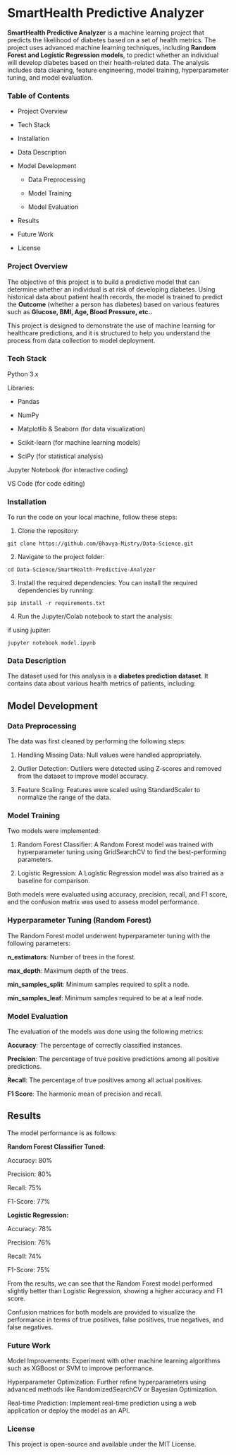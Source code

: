 # SmartHealth Predictive Analyzer
**SmartHealth Predictive Analyzer** is a machine learning project that predicts the likelihood of diabetes based on a set of health metrics. The project uses advanced machine learning techniques, including **Random Forest and Logistic Regression models**, to predict whether an individual will develop diabetes based on their health-related data. The analysis includes data cleaning, feature engineering, model training, hyperparameter tuning, and model evaluation.

### Table of Contents
- Project Overview

- Tech Stack

- Installation

- Data Description

- Model Development

  - Data Preprocessing

  - Model Training

  - Model Evaluation

- Results

- Future Work

- License

### Project Overview
The objective of this project is to build a predictive model that can determine whether an individual is at risk of developing diabetes. Using historical data about patient health records, the model is trained to predict the **Outcome** (whether a person has diabetes) based on various features such as **Glucose, BMI, Age, Blood Pressure, etc..**

This project is designed to demonstrate the use of machine learning for healthcare predictions, and it is structured to help you understand the process from data collection to model deployment.

### Tech Stack
Python 3.x

Libraries:

- Pandas

- NumPy

- Matplotlib & Seaborn (for data visualization)

- Scikit-learn (for machine learning models)

- SciPy (for statistical analysis)

Jupyter Notebook (for interactive coding)

VS Code (for code editing)

### Installation
To run the code on your local machine, follow these steps:

1. Clone the repository:


``` 
git clone https://github.com/Bhavya-Mistry/Data-Science.git 
```
2. Navigate to the project folder:

```
cd Data-Science/SmartHealth-Predictive-Analyzer
```

3. Install the required dependencies: You can install the required dependencies by running:

```
pip install -r requirements.txt
```

4. Run the Jupyter/Colab notebook to start the analysis:

if using jupiter:
```
jupyter notebook model.ipynb
```

### Data Description
The dataset used for this analysis is a **diabetes prediction dataset**. It contains data about various health metrics of patients, including:

## Model Development
### Data Preprocessing
The data was first cleaned by performing the following steps:

1. Handling Missing Data: Null values were handled appropriately.

2. Outlier Detection: Outliers were detected using Z-scores and removed from the dataset to improve model accuracy.

3. Feature Scaling: Features were scaled using StandardScaler to normalize the range of the data.

### Model Training
Two models were implemented:

1. Random Forest Classifier: A Random Forest model was trained with hyperparameter tuning using GridSearchCV to find the best-performing parameters.

2. Logistic Regression: A Logistic Regression model was also trained as a baseline for comparison.

Both models were evaluated using accuracy, precision, recall, and F1 score, and the confusion matrix was used to assess model performance.

### Hyperparameter Tuning (Random Forest)
The Random Forest model underwent hyperparameter tuning with the following parameters:

**n_estimators**: Number of trees in the forest.

**max_depth**: Maximum depth of the trees.

**min_samples_split**: Minimum samples required to split a node.

**min_samples_leaf**: Minimum samples required to be at a leaf node.

### Model Evaluation
The evaluation of the models was done using the following metrics:

**Accuracy**: The percentage of correctly classified instances.

**Precision**: The percentage of true positive predictions among all positive predictions.

**Recall**: The percentage of true positives among all actual positives.

**F1 Score**: The harmonic mean of precision and recall.

## Results
The model performance is as follows:

**Random Forest Classifier Tuned:**

Accuracy: 80%

Precision: 80%

Recall: 75%

F1-Score: 77%

**Logistic Regression:**

Accuracy: 78%

Precision: 76%

Recall: 74%

F1-Score: 75%

From the results, we can see that the Random Forest model performed slightly better than Logistic Regression, showing a higher accuracy and F1 score.

Confusion matrices for both models are provided to visualize the performance in terms of true positives, false positives, true negatives, and false negatives.

### Future Work
Model Improvements: Experiment with other machine learning algorithms such as XGBoost or SVM to improve performance.

Hyperparameter Optimization: Further refine hyperparameters using advanced methods like RandomizedSearchCV or Bayesian Optimization.

Real-time Prediction: Implement real-time prediction using a web application or deploy the model as an API.

### License
This project is open-source and available under the MIT License.
